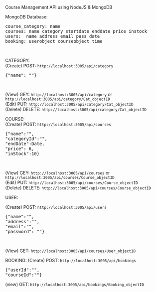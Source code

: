 Course Management API using NodeJS & MongoDB<br>

MongoDB Database:<br>
<pre>
course_category: name					
courses: name category startdate enddate price instock
users:  name address email pass date	
booking: userobject	courseobject time
</pre><br>		


CATEGORY:<br>
(Create) POST: `http://localhost:3005/api/category` <br> 
<pre>
{"name": ""}
</pre><br>
(View) GEY: `http://localhost:3005/api/category`  or `http://localhost:3005/api/category/Cat_objectID`<br>
(Edit) PUT: `http://localhost:3005/api/category/Cat_objectID`<br>
(Delete) DELETE: `http://localhost:3005/api/category/Cat_objectID`<br>

COURSE:<br>
(Create) POST: `http://localhost:3005/api/courses`  <br>
<pre>
{"name":"",
"categoryId":"",
"endDate":Date,
"price": 6,
"inStock":10}
</pre><br>
(View) GEY: `http://localhost:3005/api/courses`  or `http://localhost:3005/api/courses/Course_objectID`<br>
(Edit) PUT: `http://localhost:3005/api/courses/Course_objectID`<br>
(Delete) DELETE: `http://localhost:3005/api/courses/Course_objectID`<br>

USER:<br>

(Create) POST: `http://localhost:3005/api/users`  <br>
<pre>
{"name":"",
"address":"",
"email":"",
"password": ""}
</pre><br>
(View) GET: `http://localhost:3005/api/courses/User_objectID`<br>

BOOKING:
(Create) POST: `http://localhost:3005/api/bookings`<br>
<pre>
{"userId":"",
"courseId":""}
</pre>
(view) GET: `http://localhost:3005/api/bookings/Booking_objectID`<br>     